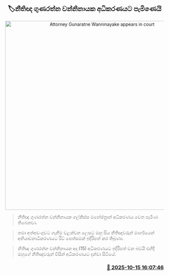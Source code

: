 <p align='center'><b><h2 align='center' title='Attorney Gunaratne Wanninayake appears in court'>🏷නීතිඥ ගුණරත්න වන්නිනායක අධිකරණයට පැමිණෙයි</h2></b></p>
<p align='center'><img src='https://helakuru.sgp1.cdn.digitaloceanspaces.com/esana/images/lib/gunarathne-wanninayake-archived.jpg' width='600' alt='Attorney Gunaratne Wanninayake appears in court'></p>

> නීතිඥ ගුණරත්න වන්නිනායක ගල්කිස්ස මහේස්ත්‍රාත් අධිකරණය වෙත පැමිණ තිබෙනවා.

> තමා අත්අඩංගුවට ගැනීම වළක්වන ලෙසට ඔහු සිය නීතිඥවරුන් මාර්ගයෙන් අභියාචනාධිකරණයට රිට් පෙත්සමක් ඉදිරිපත් කර තිබූණා‍. 

> නීතීඥ ගුණරත්න වන්නිනායක අද (15) අධිකරණයට ඉදිරිපත් වන බවයි එහිදී ඔහුගේ නීතිඥවරුන් විසින් අධිකරණයට දන්වා සිටියේ.



<h3 align='right'><a href='https://www.helakuru.lk/esana/p/114528/'>📅 2025-10-15 16:07:46</a></h3>
